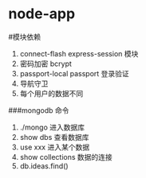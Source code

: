 # node-app

#模块依赖
1. connect-flash express-session 模块
2. 密码加密 bcrypt
3. passport-local passport 登录验证
4. 导航守卫
5. 每个用户的数据不同


###mongodb 命令
1. ./mongo 进入数据库
2. show dbs 查看数据库
3. use xxx 进入某个数据
4. show collections 数据的连接
5. db.ideas.find()
